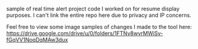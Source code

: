 sample of real time alert project code I worked on for resume display purposes. I can't link the entire repo here due to privacy and IP concerns. 

Feel free to view some image samples of changes I made to the tool here: https://drive.google.com/drive/u/0/folders/1FTNv8wvrMWiSv-fGqVV1NoqDqMAw3dux
